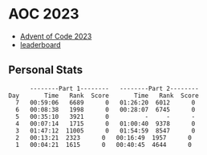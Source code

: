 # AOC 2023

* [Advent of Code 2023](https://adventofcode.com/2023)
* [leaderboard](https://adventofcode.com/2023/leaderboard)

## Personal Stats
```
      --------Part 1--------   --------Part 2--------
Day       Time   Rank  Score       Time   Rank  Score
  7   00:59:06   6689      0   01:26:20  6012      0
  6   00:08:38   1998      0   00:28:07  6745      0
  5   00:35:10   3921      0          -     -      -
  4   00:07:14   1715      0   01:00:40  9378      0
  3   01:47:12  11005      0   01:54:59  8547      0
  2   00:13:21  2323      0   00:16:49  1957      0
  1   00:04:21  1615      0   00:40:45  4644      0
```
